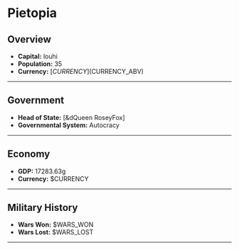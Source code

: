 # Pietopia

## Overview

- **Capital:** louhi
- **Population:** 35
- **Currency:** [$CURRENCY] ($CURRENCY_ABV)

---

## Government

- **Head of State:** [&dQueen RoseyFox]
- **Governmental System:** Autocracy

---

## Economy

- **GDP:** 17283.63g
- **Currency:** $CURRENCY

---

## Military History

- **Wars Won:** $WARS_WON
- **Wars Lost:** $WARS_LOST

---

